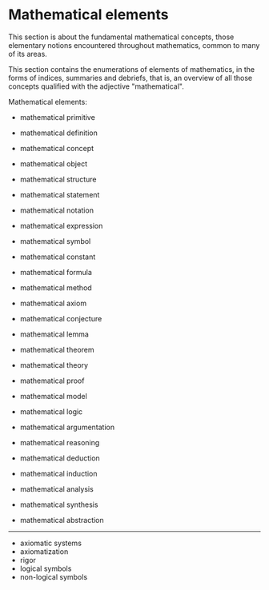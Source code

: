 # Mathematical elements

This section is about the fundamental mathematical concepts, those elementary notions encountered throughout mathematics, common to many of its areas.

This section contains the enumerations of elements of mathematics, in the forms of indices, summaries and debriefs, that is, an overview of all those concepts qualified with the adjective "mathematical".

Mathematical elements:
- mathematical primitive
- mathematical definition
- mathematical concept
- mathematical object
- mathematical structure

- mathematical statement
- mathematical notation
- mathematical expression
- mathematical symbol
- mathematical constant
- mathematical formula

- mathematical method
- mathematical axiom
- mathematical conjecture
- mathematical lemma
- mathematical theorem
- mathematical theory
- mathematical proof

- mathematical model
- mathematical logic
- mathematical argumentation
- mathematical reasoning
- mathematical deduction
- mathematical induction

- mathematical analysis
- mathematical synthesis
- mathematical abstraction


---

- axiomatic systems
- axiomatization
- rigor
- logical symbols
- non-logical symbols
